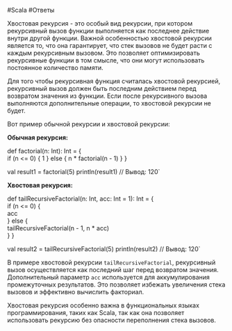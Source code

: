 
#Scala 
#Ответы 

Хвостовая рекурсия - это особый вид рекурсии, при котором рекурсивный вызов функции выполняется как последнее действие внутри другой функции. Важной особенностью хвостовой рекурсии является то, что она гарантирует, что стек вызовов не будет расти с каждым рекурсивным вызовом. Это позволяет оптимизировать рекурсивные функции в том смысле, что они могут использовать постоянное количество памяти.

Для того чтобы рекурсивная функция считалась хвостовой рекурсией, рекурсивный вызов должен быть последним действием перед возвратом значения из функции. Если после рекурсивного вызова выполняются дополнительные операции, то хвостовой рекурсии не будет.

Вот пример обычной рекурсии и хвостовой рекурсии:

**Обычная рекурсия:**

def factorial(n: Int): Int = {  
if (n <= 0) { 
1     } else { 
n * factorial(n - 1) 
	}
}  

val result1 = factorial(5)
println(result1) // Вывод: 120`

**Хвостовая рекурсия:**

def tailRecursiveFactorial(n: Int, acc: Int = 1): Int = {    
if (n <= 0) {      
acc     
} else {  
tailRecursiveFactorial(n - 1, n * acc)    
	} 
} 

val result2 = tailRecursiveFactorial(5) println(result2) // Вывод: 120`

В примере хвостовой рекурсии `tailRecursiveFactorial`, рекурсивный вызов осуществляется как последний шаг перед возвратом значения. Дополнительный параметр `acc` используется для аккумулирования промежуточных результатов. Это позволяет избежать увеличения стека вызовов и эффективно вычислить факториал.

Хвостовая рекурсия особенно важна в функциональных языках программирования, таких как Scala, так как она позволяет использовать рекурсию без опасности переполнения стека вызовов.